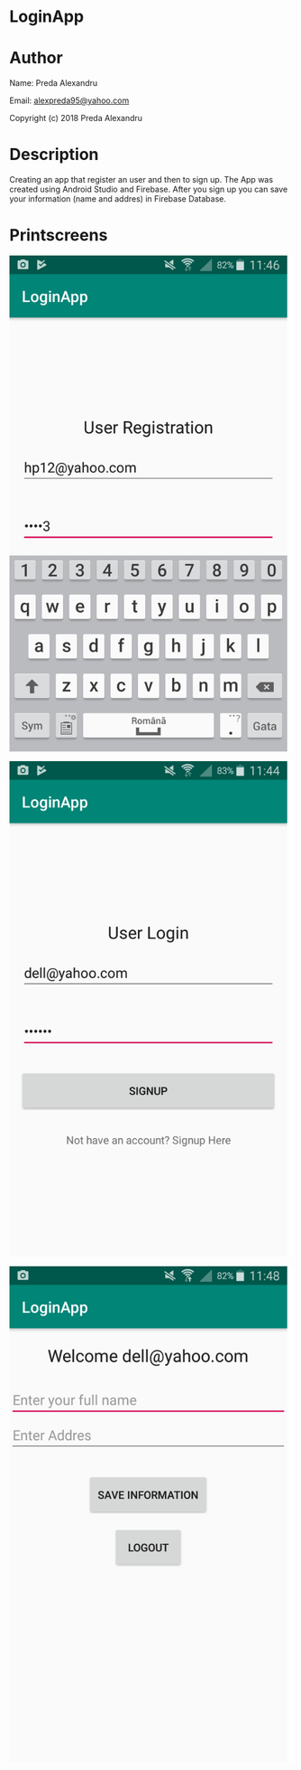 # LoginApp

# Author
Name: Preda Alexandru

Email: alexpreda95@yahoo.com

Copyright (c) 2018 Preda Alexandru

# Description
Creating an app that register an user and then to sign up. The App was created using Android Studio and Firebase. After you sign up you can save your information (name and addres) in Firebase Database.

# Printscreens
![alt text](https://github.com/predaalexandru/LoginApp/blob/master/images/image1.png "Printscreen Registration")

![alt text](https://github.com/predaalexandru/LoginApp/blob/master/images/image2.png "Printscreen Sign in")

![alt text](https://github.com/predaalexandru/LoginApp/blob/master/images/image3.png "Printscreen Personal Information")
